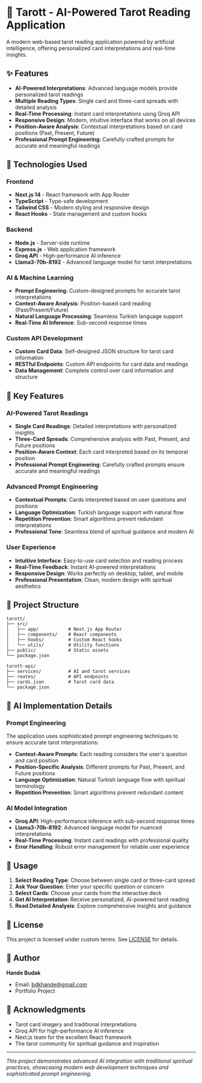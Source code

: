 # 🔮 Tarott - AI-Powered Tarot Reading Application

A modern web-based tarot reading application powered by artificial intelligence, offering personalized card interpretations and real-time insights.

## ✨ Features

- **AI-Powered Interpretations**: Advanced language models provide personalized tarot readings
- **Multiple Reading Types**: Single card and three-card spreads with detailed analysis
- **Real-Time Processing**: Instant card interpretations using Groq API
- **Responsive Design**: Modern, intuitive interface that works on all devices
- **Position-Aware Analysis**: Contextual interpretations based on card positions (Past, Present, Future)
- **Professional Prompt Engineering**: Carefully crafted prompts for accurate and meaningful readings

## 🚀 Technologies Used

### Frontend
- **Next.js 14** - React framework with App Router
- **TypeScript** - Type-safe development
- **Tailwind CSS** - Modern styling and responsive design
- **React Hooks** - State management and custom hooks

### Backend
- **Node.js** - Server-side runtime
- **Express.js** - Web application framework
- **Groq API** - High-performance AI inference
- **Llama3-70b-8192** - Advanced language model for tarot interpretations

### AI & Machine Learning
- **Prompt Engineering**: Custom-designed prompts for accurate tarot interpretations
- **Context-Aware Analysis**: Position-based card reading (Past/Present/Future)
- **Natural Language Processing**: Seamless Turkish language support
- **Real-Time AI Inference**: Sub-second response times

### Custom API Development
- **Custom Card Data**: Self-designed JSON structure for tarot card information
- **RESTful Endpoints**: Custom API endpoints for card data and readings
- **Data Management**: Complete control over card information and structure

## 🎯 Key Features

### AI-Powered Tarot Readings
- **Single Card Readings**: Detailed interpretations with personalized insights
- **Three-Card Spreads**: Comprehensive analysis with Past, Present, and Future positions
- **Position-Aware Context**: Each card interpreted based on its temporal position
- **Professional Prompt Engineering**: Carefully crafted prompts ensure accurate and meaningful readings

### Advanced Prompt Engineering
- **Contextual Prompts**: Cards interpreted based on user questions and positions
- **Language Optimization**: Turkish language support with natural flow
- **Repetition Prevention**: Smart algorithms prevent redundant interpretations
- **Professional Tone**: Seamless blend of spiritual guidance and modern AI

### User Experience
- **Intuitive Interface**: Easy-to-use card selection and reading process
- **Real-Time Feedback**: Instant AI-powered interpretations
- **Responsive Design**: Works perfectly on desktop, tablet, and mobile
- **Professional Presentation**: Clean, modern design with spiritual aesthetics


## 🎨 Project Structure

```
tarott/
├── src/
│   ├── app/           # Next.js App Router
│   ├── components/    # React components
│   ├── hooks/         # Custom React hooks
│   └── utils/         # Utility functions
├── public/            # Static assets
└── package.json

tarott-api/
├── services/          # AI and tarot services
├── routes/            # API endpoints
├── cards.json         # Tarot card data
└── package.json
```

## 🤖 AI Implementation Details

### Prompt Engineering
The application uses sophisticated prompt engineering techniques to ensure accurate tarot interpretations:

- **Context-Aware Prompts**: Each reading considers the user's question and card position
- **Position-Specific Analysis**: Different prompts for Past, Present, and Future positions
- **Language Optimization**: Natural Turkish language flow with spiritual terminology
- **Repetition Prevention**: Smart algorithms prevent redundant content

### AI Model Integration
- **Groq API**: High-performance inference with sub-second response times
- **Llama3-70b-8192**: Advanced language model for nuanced interpretations
- **Real-Time Processing**: Instant card readings with professional quality
- **Error Handling**: Robust error management for reliable user experience

## 📱 Usage

1. **Select Reading Type**: Choose between single card or three-card spread
2. **Ask Your Question**: Enter your specific question or concern
3. **Select Cards**: Choose your cards from the interactive deck
4. **Get AI Interpretation**: Receive personalized, AI-powered tarot reading
5. **Read Detailed Analysis**: Explore comprehensive insights and guidance


## 📄 License

This project is licensed under custom terms. See [LICENSE](LICENSE) for details.

## 👤 Author

**Hande Budak**
- Email: bdkhande@gmail.com
- Portfolio Project

## 🌟 Acknowledgments

- Tarot card imagery and traditional interpretations
- Groq API for high-performance AI inference
- Next.js team for the excellent React framework
- The tarot community for spiritual guidance and inspiration

---

*This project demonstrates advanced AI integration with traditional spiritual practices, showcasing modern web development techniques and sophisticated prompt engineering.* 